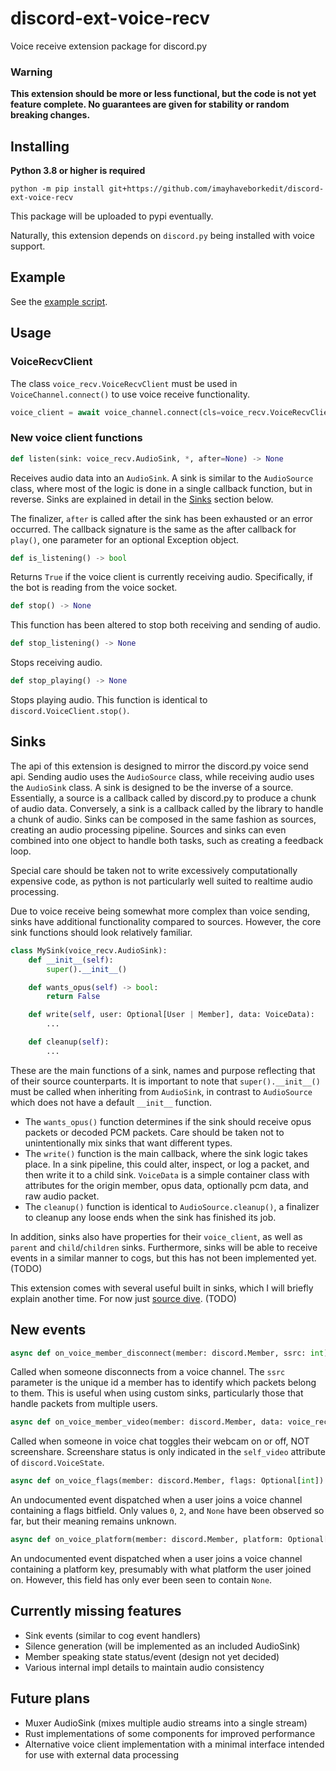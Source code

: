# discord-ext-voice-recv
Voice receive extension package for discord.py

### Warning
**This extension should be more or less functional, but the code is not yet feature complete.  No guarantees are given for stability or random breaking changes.**

## Installing
**Python 3.8 or higher is required**

`python -m pip install git+https://github.com/imayhaveborkedit/discord-ext-voice-recv`

This package will be uploaded to pypi eventually.

Naturally, this extension depends on `discord.py` being installed with voice support.

## Example
See the [example script](examples/recv.py).

## Usage
### VoiceRecvClient
The class `voice_recv.VoiceRecvClient` must be used in `VoiceChannel.connect()` to use voice receive functionality.
```python
voice_client = await voice_channel.connect(cls=voice_recv.VoiceRecvClient)
```

### New voice client functions
```python
def listen(sink: voice_recv.AudioSink, *, after=None) -> None
```
Receives audio data into an `AudioSink`.  A sink is similar to the `AudioSource` class, where most of the logic is done in a single callback function, but in reverse.  Sinks are explained in detail in the [Sinks](#sinks) section below.

The finalizer, `after` is called after the sink has been exhausted or an error occurred.  The callback signature is the same as the after callback for `play()`, one parameter for an optional Exception object.

```python
def is_listening() -> bool
```
Returns `True` if the voice client is currently receiving audio.  Specifically, if the bot is reading from the voice socket.

```python
def stop() -> None
```
This function has been altered to stop both receiving and sending of audio.

```python
def stop_listening() -> None
```
Stops receiving audio.

```python
def stop_playing() -> None
```
Stops playing audio.  This function is identical to `discord.VoiceClient.stop()`.

## Sinks
The api of this extension is designed to mirror the discord.py voice send api.  Sending audio uses the `AudioSource` class, while receiving audio uses the `AudioSink` class.  A sink is designed to be the inverse of a source.  Essentially, a source is a callback called by discord.py to produce a chunk of audio data.  Conversely, a sink is a callback called by the library to handle a chunk of audio.  Sinks can be composed in the same fashion as sources, creating an audio processing pipeline.  Sources and sinks can even combined into one object to handle both tasks, such as creating a feedback loop.

Special care should be taken not to write excessively computationally expensive code, as python is not particularly well suited to realtime audio processing.

Due to voice receive being somewhat more complex than voice sending, sinks have additional functionality compared to sources.  However, the core sink functions should look relatively familiar.

```python
class MySink(voice_recv.AudioSink):
    def __init__(self):
        super().__init__()

    def wants_opus(self) -> bool:
        return False

    def write(self, user: Optional[User | Member], data: VoiceData):
        ...

    def cleanup(self):
        ...
```

These are the main functions of a sink, names and purpose reflecting that of their source counterparts.  It is important to note that `super().__init__()` must be called when inheriting from `AudioSink`, in contrast to `AudioSource` which does not have a default `__init__` function.

- The `wants_opus()` function determines if the sink should receive opus packets or decoded PCM packets.  Care should be taken not to unintentionally mix sinks that want different types.
- The `write()` function is the main callback, where the sink logic takes place.  In a sink pipeline, this could alter, inspect, or log a packet, and then write it to a child sink.  `VoiceData` is a simple container class with attributes for the origin member, opus data, optionally pcm data, and raw audio packet.
- The `cleanup()` function is identical to `AudioSource.cleanup()`, a finalizer to cleanup any loose ends when the sink has finished its job.

In addition, sinks also have properties for their `voice_client`, as well as `parent` and `child`/`children` sinks.  Furthermore, sinks will be able to receive events in a similar manner to cogs, but this has not been implemented yet. (TODO)

This extension comes with several useful built in sinks, which I will briefly explain another time.  For now just [source dive](discord/ext/voice_recv/sinks.py).  (TODO)

## New events
```python
async def on_voice_member_disconnect(member: discord.Member, ssrc: int)
```
Called when someone disconnects from a voice channel. The `ssrc` parameter is the unique id a member has to identify which packets belong to them.  This is useful when using custom sinks, particularly those that handle packets from multiple users.

```python
async def on_voice_member_video(member: discord.Member, data: voice_recv.VoiceVideoStreams)
```
Called when someone in voice chat toggles their webcam on or off, NOT screenshare.  Screenshare status is only indicated in the `self_video` attribute of `discord.VoiceState`.

```python
async def on_voice_flags(member: discord.Member, flags: Optional[int])
```
An undocumented event dispatched when a user joins a voice channel containing a flags bitfield.  Only values `0`, `2`, and `None` have been observed so far, but their meaning remains unknown.

```python
async def on_voice_platform(member: discord.Member, platform: Optional[int | str])
```
An undocumented event dispatched when a user joins a voice channel containing a platform key, presumably with what platform the user joined on.  However, this field has only ever been seen to contain `None`.

## Currently missing features
- Sink events (similar to cog event handlers)
- Silence generation (will be implemented as an included AudioSink)
- Member speaking state status/event (design not yet decided)
- Various internal impl details to maintain audio consistency

## Future plans
- Muxer AudioSink (mixes multiple audio streams into a single stream)
- Rust implementations of some components for improved performance
- Alternative voice client implementation with a minimal interface intended for use with external data processing

